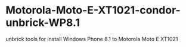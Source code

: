# Motorola-Moto-E-XT1021-condor-unbrick-WP8.1
unbrick tools for install Windows Phone 8.1 to Motorola Moto E XT1021
